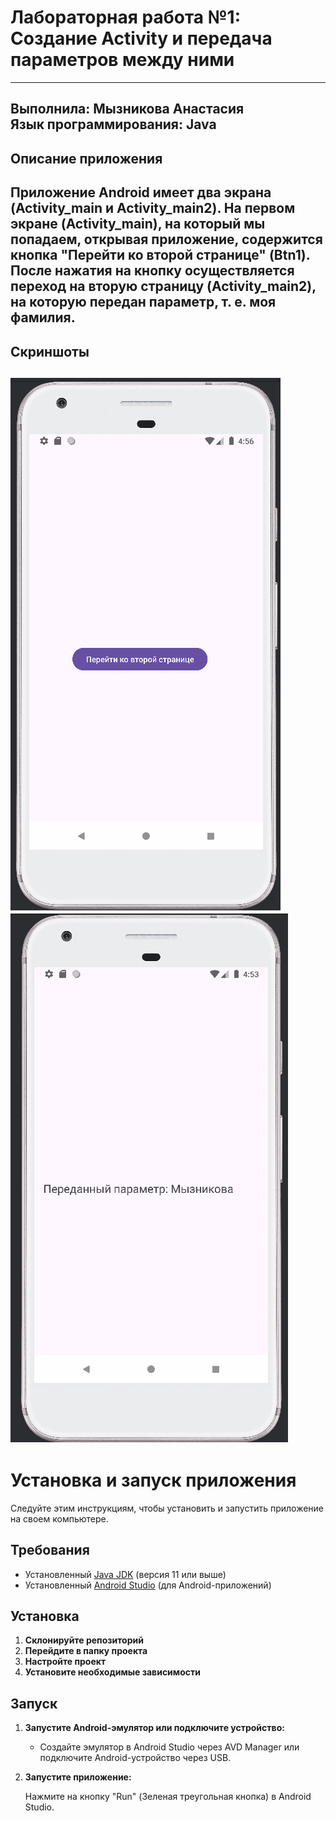 # Лабораторная работа №1: Создание Activity и передача параметров между ними
---
Выполнила: **Мызникова Анастасия**  
Язык программирования: **Java**
---
## Описание приложения

Приложение Android имеет два экрана (Activity_main и Activity_main2).
На первом экране (Activity_main), на который мы попадаем, открывая приложение, содержится кнопка "Перейти ко второй странице" (Btn1). После нажатия на кнопку осуществляется переход на вторую страницу (Activity_main2), на которую передан параметр, т. е. моя фамилия.
---
## Скриншоты

![Скриншот страницы 1](screenshots/screen1.png)
![Скриншот страницы 2](screenshots/screen2.png)
---
# Установка и запуск приложения

Следуйте этим инструкциям, чтобы установить и запустить приложение на своем компьютере.

## Требования

- Установленный [Java JDK](https://www.oracle.com/java/technologies/javase-jdk11-downloads.html) (версия 11 или выше)
- Установленный [Android Studio](https://developer.android.com/studio) (для Android-приложений)

## Установка

1. **Склонируйте репозиторий**
2. **Перейдите в папку проекта**
3. **Настройте проект**
4. **Установите необходимые зависимости**

## Запуск

1. **Запустите Android-эмулятор или подключите устройство:**
    - Создайте эмулятор в Android Studio через AVD Manager или подключите Android-устройство через USB.

2. **Запустите приложение:**

   Нажмите на кнопку "Run" (Зеленая треугольная кнопка) в Android Studio.
